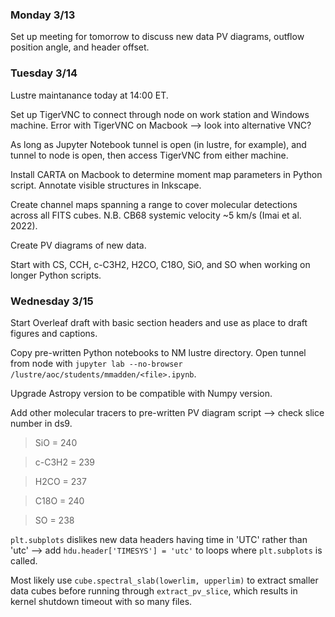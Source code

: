 ### Monday 3/13

Set up meeting for tomorrow to discuss new data PV diagrams, outflow position angle, and header offset.

### Tuesday 3/14

Lustre maintanance today at 14:00 ET. 

Set up TigerVNC to connect through node on work station and Windows machine. Error with TigerVNC on Macbook --> look into alternative VNC?

As long as Jupyter Notebook tunnel is open (in lustre, for example), and tunnel to node is open, then access TigerVNC from either machine.

Install CARTA on Macbook to determine moment map parameters in Python script. Annotate visible structures in Inkscape. 

Create channel maps spanning a range to cover molecular detections across all FITS cubes. N.B. CB68 systemic velocity ~5 km/s (Imai et al. 2022). 

Create PV diagrams of new data. 

Start with CS, CCH, c-C3H2, H2CO, C18O, SiO, and SO when working on longer Python scripts. 

### Wednesday 3/15 

Start Overleaf draft with basic section headers and use as place to draft figures and captions. 

Copy pre-written Python notebooks to NM lustre directory. Open tunnel from node with `jupyter lab --no-browser /lustre/aoc/students/mmadden/<file>.ipynb`.

Upgrade Astropy version to be compatible with Numpy version.

Add other molecular tracers to pre-written PV diagram script --> check slice number in ds9.
  
> SiO = 240

> c-C3H2 = 239

> H2CO = 237

> C18O = 240

> SO = 238

`plt.subplots` dislikes new data headers having time in 'UTC' rather than 'utc' --> add `hdu.header['TIMESYS'] = 'utc'` to loops where `plt.subplots` is called. 

Most likely use `cube.spectral_slab(lowerlim, upperlim)` to extract smaller data cubes before running through `extract_pv_slice`, which results in kernel shutdown timeout with so many files.

